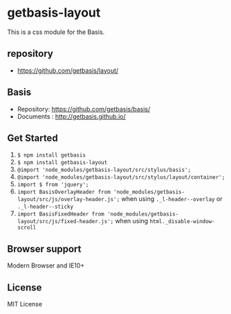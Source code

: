 # getbasis-layout
This is a css module for the Basis.

## repository
* https://github.com/getbasis/layout/

## Basis
* Repository: https://github.com/getbasis/basis/
* Documents : http://getbasis.github.io/

## Get Started
1. `$ npm install getbasis`
1. `$ npm install getbasis-layout`
1. `@import 'node_modules/getbasis-layout/src/stylus/basis';`
1. `@import 'node_modules/getbasis-layout/src/stylus/layout/container';`
1. `import $ from 'jquery';`
1. `import BasisOverlayHeader from 'node_modules/getbasis-layout/src/js/overlay-header.js';` when using `._l-header--overlay` or `._l-header--sticky`
1. `import BasisFixedHeader from 'node_modules/getbasis-layout/src/js/fixed-header.js';` when using `html._disable-window-scroll`

## Browser support
Modern Browser and IE10+

## License
MIT License
